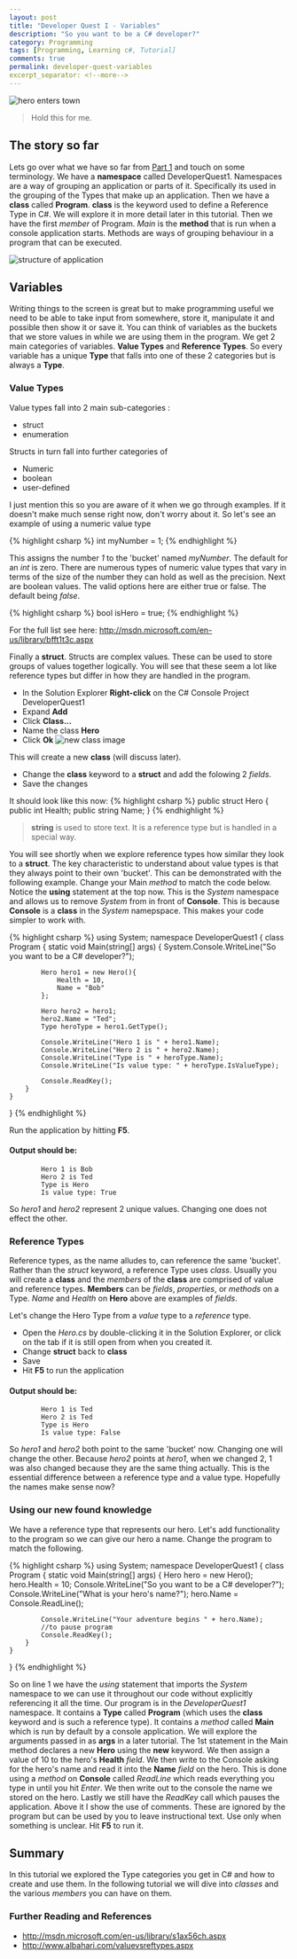 ```yaml
---
layout: post
title: "Developer Quest I - Variables"
description: "So you want to be a C# developer?"
category: Programming
tags: [Programming, Learning c#, Tutorial]
comments: true
permalink: developer-quest-variables
excerpt_separator: <!--more-->
---
```

![hero enters town](/images/posts/2014/gfs_36744_2_2.jpg)

> Hold this for me.

## The story so far

Lets go over what we have so far from [Part 1](http://devonburriss.me/developer-quest-getting-started/) and touch on some terminology. We have a **namespace** called DeveloperQuest1. Namespaces are a way of grouping an application or parts of it. Specifically its used in the grouping of the Types that make up an application.
Then we have a **class** called **Program**. **class** is the keyword used to define a Reference Type in C#. We will explore it in more detail later in this tutorial. Then we have the first *member* of Program. *Main* is the **method** that is run when a console application starts. Methods are ways of grouping behaviour in a program that can be executed.

<!--more-->

![structure of application](/images/posts/2014/so-far-1.jpg)

## Variables

Writing things to the screen is great but to make programming useful we need to be able to take input from somewhere, store it, manipulate it and possible then show it or save it.
You can think of variables as the buckets that we store values in while we are using them in the program.
We get 2 main categories of variables. **Value Types** and **Reference Types**. So every variable has a unique **Type** that falls into one of these 2 categories but is always a **Type**.

### Value Types

Value types fall into 2 main sub-categories :

* struct
* enumeration

Structs in turn fall into further categories of

* Numeric
* boolean
* user-defined

I just mention this so you are aware of it when we go through examples. If it doesn't make much sense right now, don't worry about it.
So let's see an example of using a numeric value type

{% highlight csharp %}
int myNumber = 1;
{% endhighlight %}

This assigns the number *1* to the 'bucket' named *myNumber*. The default for an *int* is zero.
There are numerous types of numeric value types that vary in terms of the size of the number they can hold as well as the precision. 
Next are boolean values. The valid options here are either true or false. The default being *false*.

{% highlight csharp %}
bool isHero = true;
{% endhighlight %}

For the full list see here: http://msdn.microsoft.com/en-us/library/bfft1t3c.aspx

Finally a **struct**. Structs are complex values. These can be used to store groups of values together logically. You will see that these seem a lot like reference types but differ in how they are handled in the program.

* In the Solution Explorer **Right-click** on the C# Console Project DeveloperQuest1
* Expand **Add**
* Click **Class...**
* Name the class **Hero**
* Click **Ok**
![new class image](/images/posts/2014/code-change2.jpg)

This will create a new **class** (will discuss later). 

* Change the **class** keyword to a **struct** and add the folowing 2 *fields*.
* Save the changes

It should look like this now:
{% highlight csharp %}
public struct Hero
{
    public int Health;
    public string Name;
}
{% endhighlight %}

> **string** is used to store text. It is a reference type but is handled in a special way.

You will see shortly when we explore reference types how similar they look to a **struct**.
The key characteristic to understand about value types is that they always point to their own 'bucket'. 
This can be demonstrated with the following example.
Change your Main *method* to match the code below.
Notice the **using** statement at the top now. This is the *System* namespace and allows us to remove *System* from in front of **Console**. This is because **Console** is a **class** in the *System* namepspace. This makes your code simpler to work with.

{% highlight csharp %}
using System;
namespace DeveloperQuest1
{
    class Program
    {
        static void Main(string[] args)
        {
            System.Console.WriteLine("So you want to be a C# developer?");

            Hero hero1 = new Hero(){
                Health = 10,
                Name = "Bob"
            };

            Hero hero2 = hero1;
            hero2.Name = "Ted";
			Type heroType = hero1.GetType();

            Console.WriteLine("Hero 1 is " + hero1.Name);
            Console.WriteLine("Hero 2 is " + hero2.Name);
            Console.WriteLine("Type is " + heroType.Name);
            Console.WriteLine("Is value type: " + heroType.IsValueType);

            Console.ReadKey();
        }
    }
}
{% endhighlight %}

Run the application by hitting **F5**.

#### Output should be:
			Hero 1 is Bob
			Hero 2 is Ted
			Type is Hero
			Is value type: True
So *hero1* and *hero2* represent 2 unique values. Changing one does not effect the other.

### Reference Types

Reference types, as the name alludes to, can reference the same 'bucket'.
Rather than the *struct* keyword, a reference Type uses *class*. Usually you will create a **class** and the *members* of the **class** are comprised of value and reference types. **Members** can be *fields*, *properties*, or *methods* on a Type. *Name* and *Health* on **Hero** above are examples of *fields*.

Let's change the Hero Type from a *value* type to a *reference* type.

* Open the *Hero.cs* by double-clicking it in the Solution Explorer, or click on the tab if it is still open from when you created it.
* Change **struct** back to **class**
* Save
* Hit **F5** to run the application

#### Output should be:

			Hero 1 is Ted
			Hero 2 is Ted
			Type is Hero
			Is value type: False
So *hero1* and *hero2* both point to the same 'bucket' now. Changing one will change the other. Because *hero2* points at *hero1*, when we changed 2, 1 was also changed because they are the same thing actually. This is the essential difference between a reference type and a value type. Hopefully the names make sense now?

### Using our new found knowledge

We have a reference type that represents our hero. Let's add functionality to the program so we can give our hero a name.
Change the program to match the following.

{% highlight csharp %}
using System;
namespace DeveloperQuest1
{
    class Program
    {
        static void Main(string[] args)
        {
            Hero hero = new Hero();
            hero.Health = 10;
            Console.WriteLine("So you want to be a C# developer?");
            Console.WriteLine("What is your hero's name?");
            hero.Name = Console.ReadLine();

            Console.WriteLine("Your adventure begins " + hero.Name);
			//to pause program
            Console.ReadKey();
        }
    }
}
{% endhighlight %}

So on line 1 we have the *using* statement that imports the *System* namespace to we can use it throughout our code without explicitly referencing it all the time.
Our program is in the *DeveloperQuest1* namespace.
It contains a **Type** called **Program** (which uses the **class** keyword and is such a reference type).
It contains a *method* called **Main** which is run by default by a console application. We will explore the arguments passed in as **args** in a later tutorial.
The 1st statement in the Main method declares a new **Hero** using the **new** keyword. 
We then assign a value of 10 to the hero's **Health** *field*.
We then write to the Console asking for the hero's name and read it into the **Name** *field* on the hero. This is done using a *method* on **Console** called *ReadLine* which reads everything you type in until you hit *Enter*.
We then write out to the console the name we stored on the hero.
Lastly we still have the *ReadKey* call which pauses the application. Above it I show the use of comments. These are ignored by the program but can be used by you to leave instructional text. Use only when something is unclear.
Hit **F5** to run it.

## Summary

In this tutorial we explored the Type categories you get in C# and how to create and use them. In the following tutorial we will dive into *classes* and the various *members* you can have on them.

### Further Reading and References

* http://msdn.microsoft.com/en-us/library/s1ax56ch.aspx
* http://www.albahari.com/valuevsreftypes.aspx